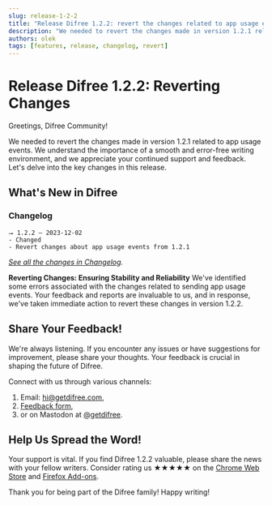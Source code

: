 ```yaml
---
slug: release-1-2-2
title: "Release Difree 1.2.2: revert the changes related to app usage events"
description: "We needed to revert the changes made in version 1.2.1 related to app usage events. We understand the importance of a smooth and error-free writing environment, and we appreciate your continued support and feedback. Let's delve into the key changes in this release."
authors: olek
tags: [features, release, changelog, revert]
---
```


# Release Difree 1.2.2: Reverting Changes

Greetings, Difree Community!

We needed to revert the changes made in version 1.2.1 related to app usage events. We understand the importance of a smooth and error-free writing environment, and we appreciate your continued support and feedback. Let's delve into the key changes in this release.
<!--truncate-->
## What's New in Difree
### Changelog
    ⭢ 1.2.2 – 2023-12-02
    - Changed
    - Revert changes about app usage events from 1.2.1

*[See all the changes in Changelog](https://www.getdifree.com/changelog/).*

**Reverting Changes: Ensuring Stability and Reliability**
We've identified some errors associated with the changes related to sending app usage events. Your feedback and reports are invaluable to us, and in response, we've taken immediate action to revert these changes in version 1.2.2.

## Share Your Feedback!
We're always listening. If you encounter any issues or have suggestions for improvement, please share your thoughts. Your feedback is crucial in shaping the future of Difree.

Connect with us through various channels:
1. Email: [hi@getdifree.com](mailto:hi@getdifree.com),
2. [Feedback form](https://i.getdifree.com/feedback),
3. or on Mastodon at [@getdifree](https://mastodon.world/@getdifree).

## Help Us Spread the Word!
Your support is vital. If you find Difree 1.2.2 valuable, please share the news with your fellow writers. Consider rating us ★★★★★ on the [Chrome Web Store](https://i.getdifree.com/review-chrome) and [Firefox Add-ons](https://i.getdifree.com/review-firefox).


Thank you for being part of the Difree family! Happy writing!
